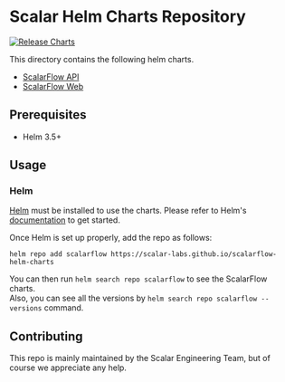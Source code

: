 # Scalar Helm Charts Repository

[![Release Charts](https://github.com/scalar-labs/scalarflow-helm-charts/actions/workflows/release.yml/badge.svg)](https://github.com/scalar-labs/scalarflow-helm-charts/actions/workflows/release.yml)


This directory contains the following helm charts.
* [ScalarFlow API](./scalarflow/charts/api/)
* [ScalarFlow Web](./scalarflow/charts/web/)


## Prerequisites

* Helm 3.5+

## Usage

### Helm

[Helm](https://helm.sh) must be installed to use the charts.
Please refer to Helm's [documentation](https://helm.sh/docs/) to get started.

Once Helm is set up properly, add the repo as follows:

```console
helm repo add scalarflow https://scalar-labs.github.io/scalarflow-helm-charts
```

You can then run `helm search repo scalarflow` to see the ScalarFlow charts.  
Also, you can see all the versions by `helm search repo scalarflow --versions` command.


## Contributing

This repo is mainly maintained by the Scalar Engineering Team, but of course we appreciate any help.
